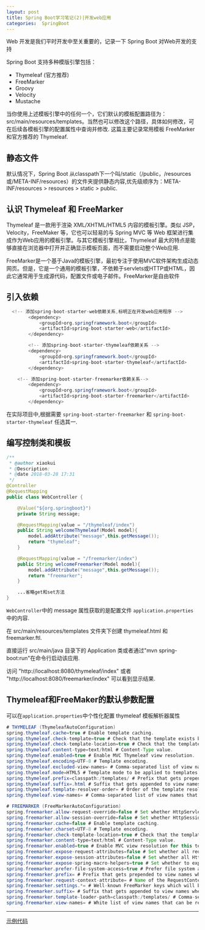 ```yaml
---
layout: post
title: Spring Boot学习笔记(2)|开发web应用
categories:  SpringBoot
---
```


Web 开发是我们平时开发中至关重要的，记录一下 Spring Boot 对Web开发的支持

Spring Boot 支持多种模版引擎包括：
  - Thymeleaf (官方推荐)
  - FreeMarker
  - Groovy
  - Velocity
  - Mustache

当你使用上述模板引擎中的任何一个，它们默认的模板配置路径为：src/main/resources/templates。当然也可以修改这个路径，具体如何修改，可在后续各模板引擎的配置属性中查询并修改. 这篇主要记录常用模板 FreeMarker 和官方推荐的 Thymeleaf.

## 静态文件
默认情况下，Spring Boot 从classpath下一个叫/static（/public，/resources或/META-INF/resources）的文件夹提供静态内容,优先级顺序为：META-INF/resources > resources > static > public.

## 认识 Thymeleaf 和 FreeMarker
Thymeleaf 是一款用于渲染 XML/XHTML/HTML5 内容的模板引擎。类似 JSP，Velocity，FreeMaker 等，它也可以轻易的与 Spring MVC 等 Web 框架进行集成作为Web应用的模板引擎。与其它模板引擎相比，Thymeleaf 最大的特点是能够直接在浏览器中打开并正确显示模板页面，而不需要启动整个Web应用.

FreeMarker是一个基于Java的模板引擎，最初专注于使用MVC软件架构生成动态网页。但是，它是一个通用的模板引擎，不依赖于servlets或HTTP或HTML，因此它通常用于生成源代码，配置文件或电子邮件。FreeMarker是自由软件

## 引入依赖
```java
  <!-- 添加spring-boot-starter-web依赖关系,标明正在开发web应用程序 -->
		<dependency>
			<groupId>org.springframework.boot</groupId>
			<artifactId>spring-boot-starter-web</artifactId>
		</dependency>

		<!-- 添加spring-boot-starter-thymeleaf依赖关系 -->
		<dependency>
			<groupId>org.springframework.boot</groupId>
			<artifactId>spring-boot-starter-thymeleaf</artifactId>
		</dependency>

    <!-- 添加spring-boot-starter-freemarker依赖关系-->
		<dependency>
			<groupId>org.springframework.boot</groupId>
			<artifactId>spring-boot-starter-freemarker</artifactId>
		</dependency>    
```
在实际项目中,根据需要 ``spring-boot-starter-freemarker`` 和 ``spring-boot-starter-thymeleaf`` 任选其一.

## 编写控制类和模板
```java
/**
 * @author xiaokui
 * @Description:
 * @date 2018-03-28 17:31
 */
@Controller
@RequestMapping
public class WebController {

    @Value("${org.springboot}")
    private String message;

    @RequestMapping(value = "/thymeleaf/index")
    public String welcomeThymeleaf(Model model){
        model.addAttribute("message",this.getMessage());
        return "thymeleaf";
    }

    @RequestMapping(value = "/freemarker/index")
    public String welcomeFreemarker(Model model){
        model.addAttribute("message",this.getMessage());
        return "freemarker";
    }

    ...省略get和set方法
}
```
``WebController``中的 message 属性获取的是配置文件 ``application.properties``中的内容.

在 src/main/resources/templates 文件夹下创建 thymeleaf.html 和 freemarker.ftl.

直接运行 src/main/java 目录下的 Application 类或者通过"mvn spring-boot:run"在命令行启动该应用.

访问 "http://localhost:8080/thymeleaf/index" 或者 "http://localhost:8080/freemarker/index" 可以看到显示结果.

## Thymeleaf和FreeMaker的默认参数配置
可以在``application.properties``中个性化配置 thymeleaf 模板解析器属性
```java
# THYMELEAF (ThymeleafAutoConfiguration)
spring.thymeleaf.cache=true # Enable template caching.
spring.thymeleaf.check-template=true # Check that the template exists before rendering it.
spring.thymeleaf.check-template-location=true # Check that the templates location exists.
spring.thymeleaf.content-type=text/html # Content-Type value.
spring.thymeleaf.enabled=true # Enable MVC Thymeleaf view resolution.
spring.thymeleaf.encoding=UTF-8 # Template encoding.
spring.thymeleaf.excluded-view-names= # Comma-separated list of view names that should be excluded from resolution.
spring.thymeleaf.mode=HTML5 # Template mode to be applied to templates. See also StandardTemplateModeHandlers.
spring.thymeleaf.prefix=classpath:/templates/ # Prefix that gets prepended to view names when building a URL.
spring.thymeleaf.suffix=.html # Suffix that gets appended to view names when building a URL.
spring.thymeleaf.template-resolver-order= # Order of the template resolver in the chain.
spring.thymeleaf.view-names= # Comma-separated list of view names that can be resolved.

# FREEMARKER (FreeMarkerAutoConfiguration)
spring.freemarker.allow-request-override=false # Set whether HttpServletRequest attributes are allowed to override (hide) controller generated model attributes of the same name.
spring.freemarker.allow-session-override=false # Set whether HttpSession attributes are allowed to override (hide) controller generated model attributes of the same name.
spring.freemarker.cache=false # Enable template caching.
spring.freemarker.charset=UTF-8 # Template encoding.
spring.freemarker.check-template-location=true # Check that the templates location exists.
spring.freemarker.content-type=text/html # Content-Type value.
spring.freemarker.enabled=true # Enable MVC view resolution for this technology.
spring.freemarker.expose-request-attributes=false # Set whether all request attributes should be added to the model prior to merging with the template.
spring.freemarker.expose-session-attributes=false # Set whether all HttpSession attributes should be added to the model prior to merging with the template.
spring.freemarker.expose-spring-macro-helpers=true # Set whether to expose a RequestContext for use by Spring's macro library, under the name "springMacroRequestContext".
spring.freemarker.prefer-file-system-access=true # Prefer file system access for template loading. File system access enables hot detection of template changes.
spring.freemarker.prefix= # Prefix that gets prepended to view names when building a URL.
spring.freemarker.request-context-attribute= # Name of the RequestContext attribute for all views.
spring.freemarker.settings.*= # Well-known FreeMarker keys which will be passed to FreeMarker's Configuration.
spring.freemarker.suffix= # Suffix that gets appended to view names when building a URL.
spring.freemarker.template-loader-path=classpath:/templates/ # Comma-separated list of template paths.
spring.freemarker.view-names= # White list of view names that can be resolved.
```
--------
[示例代码](https://github.com/xiaokuicui/spring-boot-cloud-learning-examples/tree/master/spring-boot-web)
